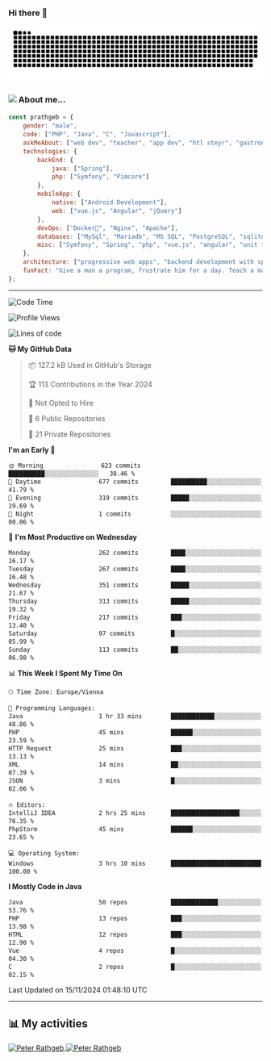 ### Hi there 👋

<div align="center">
  <img  src="https://github.com/1999AZZAR/1999AZZAR/blob/main/resources/img/grid-snake.svg"
       alt="snake" />
</div>

### <img src="https://media.giphy.com/media/VgCDAzcKvsR6OM0uWg/giphy.gif" width="50"> About me...  

```javascript
const prathgeb = {
    gender: "male",
    code: ["PHP", "Java", "C", "Javascript"],
    askMeAbout: ["web dev", "teacher", "app dev", "htl steyr", "gastronaut"],
    technologies: {
        backEnd: {
            java: ["Spring"],
            php: ["Symfony", "Pimcore"]
        },
        mobileApp: {
            native: ["Android Development"],
            web: ["vue.js", "Angular", "jQuery"]
        },
        devOps: ["Docker🐳", "Nginx", "Apache"],
        databases: ["MySql", "Mariadb", "MS SQL", "PostgreSQL", "sqlite"],
        misc: ["Symfony", "Spring", "php", "vue.js", "angular", "unit testing", "ci/cd using github actions"]
    },
    architecture: ["progressive web apps", "backend development with spring", "backend development with symfony"],
    funFact: "Give a man a program, frustrate him for a day. Teach a man to program, frustrate him for a lifetime."
};
```

---
<!--START_SECTION:waka-->
![Code Time](http://img.shields.io/badge/Code%20Time-792%20hrs%203%20mins-blue)

![Profile Views](http://img.shields.io/badge/Profile%20Views-1-blue)

![Lines of code](https://img.shields.io/badge/From%20Hello%20World%20I%27ve%20Written-3.6%20million%20lines%20of%20code-blue)

**🐱 My GitHub Data** 

> 📦 127.2 kB Used in GitHub's Storage 
 > 
> 🏆 113 Contributions in the Year 2024
 > 
> 🚫 Not Opted to Hire
 > 
> 📜 6 Public Repositories 
 > 
> 🔑 21 Private Repositories 
 > 
**I'm an Early 🐤** 

```text
🌞 Morning                623 commits         ██████████░░░░░░░░░░░░░░░   38.46 % 
🌆 Daytime                677 commits         ██████████░░░░░░░░░░░░░░░   41.79 % 
🌃 Evening                319 commits         █████░░░░░░░░░░░░░░░░░░░░   19.69 % 
🌙 Night                  1 commits           ░░░░░░░░░░░░░░░░░░░░░░░░░   00.06 % 
```
📅 **I'm Most Productive on Wednesday** 

```text
Monday                   262 commits         ████░░░░░░░░░░░░░░░░░░░░░   16.17 % 
Tuesday                  267 commits         ████░░░░░░░░░░░░░░░░░░░░░   16.48 % 
Wednesday                351 commits         █████░░░░░░░░░░░░░░░░░░░░   21.67 % 
Thursday                 313 commits         █████░░░░░░░░░░░░░░░░░░░░   19.32 % 
Friday                   217 commits         ███░░░░░░░░░░░░░░░░░░░░░░   13.40 % 
Saturday                 97 commits          █░░░░░░░░░░░░░░░░░░░░░░░░   05.99 % 
Sunday                   113 commits         ██░░░░░░░░░░░░░░░░░░░░░░░   06.98 % 
```


📊 **This Week I Spent My Time On** 

```text
🕑︎ Time Zone: Europe/Vienna

💬 Programming Languages: 
Java                     1 hr 33 mins        ████████████░░░░░░░░░░░░░   48.86 % 
PHP                      45 mins             ██████░░░░░░░░░░░░░░░░░░░   23.59 % 
HTTP Request             25 mins             ███░░░░░░░░░░░░░░░░░░░░░░   13.13 % 
XML                      14 mins             ██░░░░░░░░░░░░░░░░░░░░░░░   07.39 % 
JSON                     3 mins              █░░░░░░░░░░░░░░░░░░░░░░░░   02.06 % 

🔥 Editors: 
IntelliJ IDEA            2 hrs 25 mins       ███████████████████░░░░░░   76.35 % 
PhpStorm                 45 mins             ██████░░░░░░░░░░░░░░░░░░░   23.65 % 

💻 Operating System: 
Windows                  3 hrs 10 mins       █████████████████████████   100.00 % 
```

**I Mostly Code in Java** 

```text
Java                     50 repos            █████████████░░░░░░░░░░░░   53.76 % 
PHP                      13 repos            ███░░░░░░░░░░░░░░░░░░░░░░   13.98 % 
HTML                     12 repos            ███░░░░░░░░░░░░░░░░░░░░░░   12.90 % 
Vue                      4 repos             █░░░░░░░░░░░░░░░░░░░░░░░░   04.30 % 
C                        2 repos             █░░░░░░░░░░░░░░░░░░░░░░░░   02.15 % 
```




 Last Updated on 15/11/2024 01:48:10 UTC
<!--END_SECTION:waka-->

---
  ## 📊 My activities
  <a href="https://github.com/prathgeb">
    <img width=450 height=170 align="center" alt="Peter Rathgeb" src="https://github-readme-stats.vercel.app/api?username=prathgeb&include_all_commits=true&count_private=true&theme=midnight-purple&show_icons=true&bg_color=0D1117&hide_border=true" />
  </a>
  <a href="https://github.com/prathgeb">
    <img align="center" alt="Peter Rathgeb" src="https://github-readme-stats.vercel.app/api/top-langs/?username=prathgeb&include_all_commits=true&count_private=true&theme=midnight-purple&show_icons=true&layout=compact&bg_color=0D1117&hide_border=true" />
  </a>
